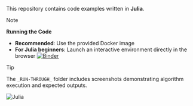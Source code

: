 This repository contains code examples written in **Julia**.

> [!NOTE]
> 
> **Running the Code**  
> - **Recommended**: Use the provided Docker image
> - **For Julia beginners**: Launch an interactive environment directly in the browser [![Binder](https://mybinder.org/badge_logo.svg)](https://mybinder.org/v2/gh/a-mhamdi/jlai/main?labpath=Codes%2FJulia)


> [!TIP]
> 
> The `_RUN-THROUGH_` folder includes screenshots demonstrating algorithm execution and expected outputs.

![Julia](logo-julia.png)

